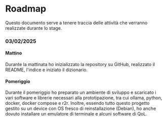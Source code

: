 # Roadmap

Questo documento serve a tenere traccia delle attività che verranno realizzate durante lo stage.

### 03/02/2025

#### Mattino

Durante la mattinata ho inizializzato la repository su GitHub, realizzato il README, l'indice e iniziato il dizionario. 

#### Pomeriggio

Durante il pomeriggio ho preparato un ambiente di sviluppo e scaricato i vari software e librerie necessari alla prototipazione, tra cui ollama, python, docker, docker compose e r2r.
Inoltre, essendo tutto questo progetto gestito su un device con OS fresco di reinstallazione (Debian), ho anche dovuto installare un emulatore di terminale e alcuni software di QoL.